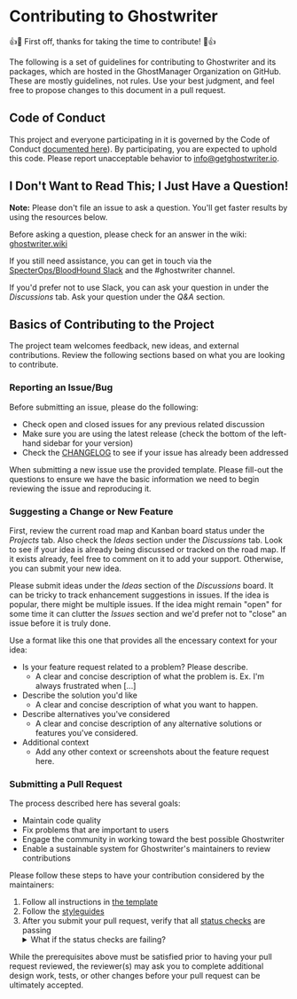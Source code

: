 # Contributing to Ghostwriter

👍🎉 First off, thanks for taking the time to contribute! 🎉👍

The following is a set of guidelines for contributing to Ghostwriter and its packages, which are hosted in the GhostManager Organization on GitHub. These are mostly guidelines, not rules. Use your best judgment, and feel free to propose changes to this document in a pull request.

## Code of Conduct

This project and everyone participating in it is governed by the Code of Conduct [documented here](/CODE_OF_CONDUCT.md)). By participating, you are expected to uphold this code. Please report unacceptable behavior to info@getghostwriter.io.

## I Don't Want to Read This; I Just Have a Question!

**Note:** Please don't file an issue to ask a question. You'll get faster results by using the resources below.

Before asking a question, please check for an answer in the wiki: [ghostwriter.wiki](https://ghostwriter/wiki/)

If you still need assistance, you can get in touch via the [SpecterOps/BloodHound Slack](https://bloodhoundgang.herokuapp.com/) and the #ghostwriter channel.

If you'd prefer not to use Slack, you can ask your question in under the _Discussions_ tab. Ask your question under the _Q&A_ section.

## Basics of Contributing to the Project

The project team welcomes feedback, new ideas, and external contributions. Review the following sections based on what you are looking to contribute.

### Reporting an Issue/Bug

Before submitting an issue, please do the following:

* Check open and closed issues for any previous related discussion
* Make sure you are using the latest release (check the bottom of the left-hand sidebar for your version)
* Check the [CHANGELOG](/CHANGELOG.md) to see if your issue has already been addressed

When submitting a new issue use the provided template. Please fill-out the questions to ensure we have the basic information we need to begin reviewing the issue and reproducing it.

### Suggesting a Change or New Feature

First, review the current road map and Kanban board status under the _Projects_ tab. Also check the _Ideas_ section under the _Discussions_ tab. Look to see if your idea is already being discussed or tracked on the road map. If it exists already, feel free to comment on it to add your support. Otherwise, you can submit your new idea.

Please submit ideas under the _Ideas_ section of the _Discussions_ board. It can be tricky to track enhancement suggestions in issues. If the idea is popular, there might be multiple issues. If the idea might remain "open" for some time it can clutter the _Issues_ section and we'd prefer not to "close" an issue before it is truly done.

Use a format like this one that provides all the encessary context for your idea:

* Is your feature request related to a problem? Please describe.
  * A clear and concise description of what the problem is. Ex. I'm always frustrated when [...]
* Describe the solution you'd like
  * A clear and concise description of what you want to happen.
* Describe alternatives you've considered
  * A clear and concise description of any alternative solutions or features you've considered.
* Additional context
  * Add any other context or screenshots about the feature request here.

### Submitting a Pull Request

The process described here has several goals:

- Maintain code quality
- Fix problems that are important to users
- Engage the community in working toward the best possible Ghostwriter
- Enable a sustainable system for Ghostwriter's maintainers to review contributions

Please follow these steps to have your contribution considered by the maintainers:

1. Follow all instructions in [the template](/PULL_REQUEST_TEMPLATE.md)
2. Follow the [styleguides](https://www.ghostwriter.wiki/coding-style-guide/style-guide)
3. After you submit your pull request, verify that all [status checks](https://help.github.com/articles/about-status-checks/) are passing <details><summary>What if the status checks are failing?</summary>If a status check is failing, and you believe that the failure is unrelated to your change, please leave a comment on the pull request explaining why you believe the failure is unrelated. A maintainer will re-run the status check for you. If we conclude that the failure was a false positive, then we will open an issue to track that problem with our status check suite.</details>

While the prerequisites above must be satisfied prior to having your pull request reviewed, the reviewer(s) may ask you to complete additional design work, tests, or other changes before your pull request can be ultimately accepted.
